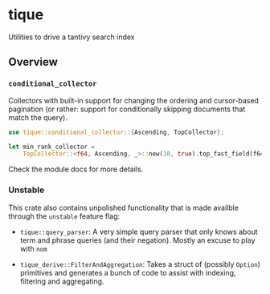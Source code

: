 # tique

Utilities to drive a tantivy search index

## Overview

### `conditional_collector`

Collectors with built-in support for changing the ordering and
cursor-based pagination (or rather: support for conditionally
skipping documents that match the query).

```rust
use tique::conditional_collector::{Ascending, TopCollector};

let min_rank_collector =
    TopCollector::<f64, Ascending, _>::new(10, true).top_fast_field(f64_field);
```

Check the module docs for more details.

### Unstable

This crate also contains unpolished functionality that is made availble
through the `unstable` feature flag:

* `tique::query_parser`: A very simple query parser that only knows
  about term and phrase queries (and their negation). Mostly an excuse
  to play with `nom`

* `tique_derive::FilterAndAggregation`: Takes a struct of (possibly
  `Option`) primitives and generates a bunch of code to assist with
  indexing, filtering and aggregating.
